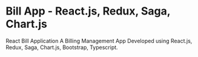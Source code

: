 # Bill App - React.js, Redux, Saga, Chart.js
React Bill Application A Billing Management App Developed using React.js, Redux, Saga, Chart.js, Bootstrap, Typescript.
